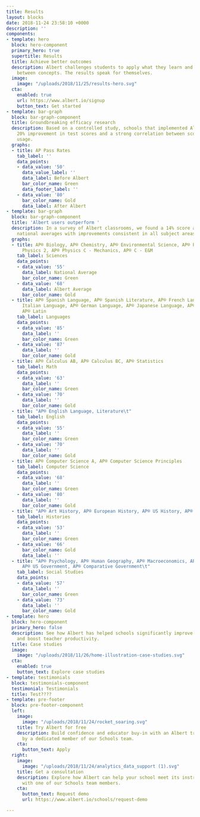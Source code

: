 ```yaml
---
title: Results
layout: blocks
date: 2018-11-24 23:58:10 +0000
description: ''
components:
- template: hero
  block: hero-component
  primary_hero: true
  supertitle: Results
  title: Achieve better outcomes
  description: Albert challenges students to apply what they learn and make connections
    between concepts. The results speak for themselves.
  image:
    image: "/uploads/2018/11/25/results-hero.svg"
  cta:
    enabled: true
    url: https://www.albert.io/signup
    button_text: Get started
- template: bar-graph
  block: bar-graph-component
  title: Groundbreaking efficacy research
  description: Based on a controlled study, schools that implemented Albert saw a
    20% improvement in test scores and a strong correlation between scores and Albert
    usage.
  graphs:
  - title: AP Pass Rates
    tab_label: ''
    data_points:
    - data_value: '50'
      data_value_label: ''
      data_label: Before Albert
      bar_color_name: Green
      data_footer_label: ''
    - data_value: '80'
      bar_color_name: Gold
      data_label: After Albert
- template: bar-graph
  block: bar-graph-component
  title: 'Albert users outperform '
  description: In a survey of Albert classrooms, we found a 14% score advantage over
    national averages with improvements consistent in all subject areas.
  graphs:
  - title: AP® Biology, AP® Chemistry, AP® Environmental Science, AP® Physics 1, AP®
      Physics 2, AP® Physics C - Mechanics, AP® C - E&M
    tab_label: Sciences
    data_points:
    - data_value: '55'
      data_label: National Average
      bar_color_name: Green
    - data_value: '68'
      data_label: Albert Average
      bar_color_name: Gold
  - title: AP® Spanish Language, AP® Spanish Literature, AP® French Language, AP®
      Italian Language, AP® German Language, AP® Japanese Language, AP® Chinese Language,
      AP® Latin
    tab_label: Languages
    data_points:
    - data_value: '85'
      data_label: ''
      bar_color_name: Green
    - data_value: '87'
      data_label: ''
      bar_color_name: Gold
  - title: AP® Calculus AB, AP® Calculus BC, AP® Statistics
    tab_label: Math
    data_points:
    - data_value: '63'
      data_label: ''
      bar_color_name: Green
    - data_value: '70'
      data_label: ''
      bar_color_name: Gold
  - title: "AP® English Language, Literature\t"
    tab_label: English
    data_points:
    - data_value: '55'
      data_label: ''
      bar_color_name: Green
    - data_value: '70'
      data_label: ''
      bar_color_name: Gold
  - title: AP® Computer Science A, AP® Computer Science Principles
    tab_label: Computer Science
    data_points:
    - data_value: '68'
      data_label: ''
      bar_color_name: Green
    - data_value: '80'
      data_label: ''
      bar_color_name: Gold
  - title: "AP® Art History, AP® European History, AP® US History, AP® World History\t"
    tab_label: Histories
    data_points:
    - data_value: '53'
      data_label: ''
      bar_color_name: Green
    - data_value: '66'
      bar_color_name: Gold
      data_label: ''
  - title: "AP® Psychology, AP® Human Geography, AP® Macroeconomics, AP® Microeconomics,
      AP® US Government, AP® Comparative Government\t"
    tab_label: Social Studies
    data_points:
    - data_value: '57'
      data_label: ''
      bar_color_name: Green
    - data_value: '73'
      data_label: ''
      bar_color_name: Gold
- template: hero
  block: hero-component
  primary_hero: false
  description: See how Albert has helped schools significantly improve learning outcomes
    and boost teacher productivity.
  title: Case studies
  image:
    image: "/uploads/2018/11/26/home-illustration-case-studies.svg"
  cta:
    enabled: true
    button_text: Explore case studies
- template: testimonials
  block: testimonials-component
  testimonial: Testimonials
  title: Test????
- template: pre-footer
  block: pre-footer-component
  left:
    image:
      image: "/uploads/2018/11/24/rocket_soaring.svg"
    title: Try Albert for free
    description: Build confidence and educator buy-in with an Albert trial supported
      by a dedicated member of our Schools team.
    cta:
      button_text: Apply
  right:
    image:
      image: "/uploads/2018/11/24/analytics_data_support (1).svg"
    title: Get a consultation
    description: Explore how Albert can help your school meet its instructional goals
      with one of our Schools team members.
    cta:
      button_text: Request demo
      url: https://www.albert.io/schools/request-demo

---
```

